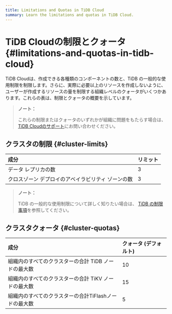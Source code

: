 ```yaml
---
title: Limitations and Quotas in TiDB Cloud
summary: Learn the limitations and quotas in TiDB Cloud.
---
```


# TiDB Cloudの制限とクォータ {#limitations-and-quotas-in-tidb-cloud}

TiDB Cloudは、作成できる各種類のコンポーネントの数と、TiDB の一般的な使用制限を制限します。さらに、実際に必要以上のリソースを作成しないように、ユーザーが作成するリソースの量を制限する組織レベルのクォータがいくつかあります。これらの表は、制限とクォータの概要を示しています。

> **ノート：**
>
> これらの制限またはクォータのいずれかが組織に問題をもたらす場合は、 [TiDB Cloudのサポート](/tidb-cloud/tidb-cloud-support.md)にお問い合わせください。

## クラスタの制限 {#cluster-limits}

| 成分                         | リミット |
| :------------------------- | :--- |
| データ レプリカの数                 | 3    |
| クロスゾーン デプロイのアベイラビリティ ゾーンの数 | 3    |

> **ノート：**
>
> TiDB の一般的な使用制限について詳しく知りたい場合は、 [TiDB の制限事項](https://docs.pingcap.com/tidb/stable/tidb-limitations)を参照してください。

## クラスタクォータ {#cluster-quotas}

| 成分                             | クォータ (デフォルト) |
| :----------------------------- | :----------- |
| 組織内のすべてのクラスターの合計 TiDB ノードの最大数  | 10           |
| 組織内のすべてのクラスターの合計 TiKV ノードの最大数  | 15           |
| 組織内のすべてのクラスターの合計TiFlashノードの最大数 | 5            |
